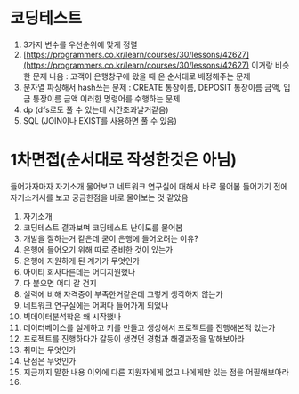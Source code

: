 


# 코딩테스트
1. 3가지 변수를 우선순위에 맞게 정렬
2.  [https://programmers.co.kr/learn/courses/30/lessons/42627](https://programmers.co.kr/learn/courses/30/lessons/42627) 이거랑 비슷한 문제 나옴 : 고객이 은행창구에 왔을 때 온 순서대로 배정해주는 문제
3.  문자열 파싱해서 hash쓰는 문제 : CREATE 통장이름, DEPOSIT 통장이름 금액, 입금 통장이름 금액 이러한 명령어를 수행하는 문제 
4. dp (dfs로도 풀 수 있는데 시간초과날거같음)
5. SQL (JOIN이나 EXIST를 사용하면 풀 수 있음)

# 1차면접(순서대로 작성한것은 아님)
들어가자마자 자기소개  물어보고 네트워크 연구실에 대해서 바로 물어봄
들어가기 전에 자기소개서를 보고 궁금한점을 바로 물어보는 것 같았음
1. 자기소개
2. 코딩테스트 결과보며 코딩테스트 난이도를 물어봄
3. 개발을 잘하는거 같은데 굳이 은행에 들어오려는 이유?
4. 은행에 들어오기 위해 따로 준비한 것이 있는가
5. 은행에 지원하게 된 계기가 무엇인가
6. 아이티 회사다른데는 어디지원했나
7. 다 붙으면 어디 갈 건지
8. 실력에 비해 자격증이 부족한거같은데 그렇게 생각하지 않는가
9. 네트워크 연구실에는 어쩌다 들어가게 되었나
10. 빅데이터분석학은 왜 시작했나
11. 데이터베이스를 설계하고 키를 만들고 생성해서 프로젝트를 진행해본적 있는가
12. 프로젝트를 진행하다가 갈등이 생겼던 경험과 해결과정을 말해보아라
13. 취미는 무엇인가
14. 단점은 무엇인가
15. 지금까지 말한 내용 이외에 다른 지원자에게 없고 나에게만 있는 점을 어필해보아라
16.  

<!--stackedit_data:
eyJoaXN0b3J5IjpbLTE5OTgwNDEyNSw0NTYwMDk3MzJdfQ==
-->